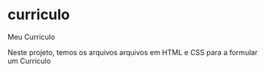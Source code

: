 # curriculo
Meu Curriculo

Neste projeto, temos os arquivos arquivos em HTML e CSS para a formular um Curriculo
